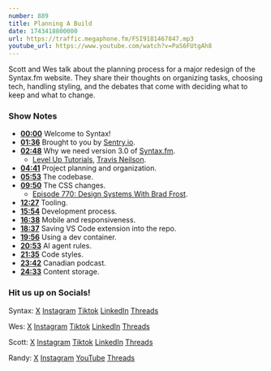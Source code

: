 ```yaml
---
number: 889
title: Planning A Build
date: 1743418800000
url: https://traffic.megaphone.fm/FSI9181467847.mp3
youtube_url: https://www.youtube.com/watch?v=PaS6FUtgAh8
---
```

	
Scott and Wes talk about the planning process for a major redesign of the Syntax.fm website. They share their thoughts on organizing tasks, choosing tech, handling styling, and the debates that come with deciding what to keep and what to change.

### Show Notes

* **[00:00](#t=00:00)** Welcome to Syntax!
* **[01:36](#t=01:36)** Brought to you by [Sentry.io](https://sentry.io/syntax).
* **[02:48](#t=02:48)** Why we need version 3.0 of [Syntax.fm](https://syntax.fm).
  * [Level Up Tutorials](https://levelup.video/), [Travis Neilson](http://travisneilson.com/).
* **[04:41](#t=04:41)** Project planning and organization.
* **[05:53](#t=05:53)** The codebase.
* **[09:50](#t=09:50)** The CSS changes.
  * [Episode 770: Design Systems With Brad Frost](https://syntax.fm/770).
* **[12:27](#t=12:27)** Tooling.
* **[15:54](#t=15:54)** Development process.
* **[16:38](#t=16:38)** Mobile and responsiveness.
* **[18:37](#t=18:37)** Saving VS Code extension into the repo.
* **[19:56](#t=19:56)** Using a dev container.
* **[20:53](#t=20:53)** AI agent rules.
* **[21:35](#t=21:35)** Code styles.
* **[23:42](#t=23:42)** Canadian podcast.
* **[24:33](#t=24:33)** Content storage.

### Hit us up on Socials!

Syntax: [X](https://twitter.com/syntaxfm) [Instagram](https://www.instagram.com/syntax_fm/) [Tiktok](https://www.tiktok.com/@syntaxfm) [LinkedIn](https://www.linkedin.com/company/96077407/admin/feed/posts/) [Threads](https://www.threads.net/@syntax_fm)

Wes: [X](https://twitter.com/wesbos) [Instagram](https://www.instagram.com/wesbos/) [Tiktok](https://www.tiktok.com/@wesbos) [LinkedIn](https://www.linkedin.com/in/wesbos/) [Threads](https://www.threads.net/@wesbos)

Scott: [X](https://twitter.com/stolinski) [Instagram](https://www.instagram.com/stolinski/) [Tiktok](https://www.tiktok.com/@stolinski) [LinkedIn](https://www.linkedin.com/in/stolinski/) [Threads](https://www.threads.net/@stolinski)

Randy: [X](https://twitter.com/randyrektor) [Instagram](https://www.instagram.com/randyrektor/) [YouTube](https://www.youtube.com/@randyrektor) [Threads](https://www.threads.net/@randyrektor)